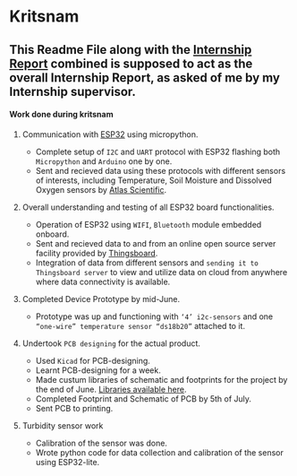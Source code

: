 # Kritsnam
## This Readme File along with the [Internship Report](https://docs.google.com/document/d/1d3_xtN9i_Wj691PzjaKGMzGlf7cwWjBEGhsV79FglIs/edit?usp=sharing) combined is supposed to act as the overall Internship Report, as asked of me by my Internship supervisor. 
#### Work done during kritsnam

1. Communication with [ESP32](https://www.espressif.com/en/products/hardware/esp32/overview) using micropython.
   - Complete setup of `I2C` and `UART` protocol with ESP32 flashing both `Micropython` and `Arduino` one by one.
   - Sent and recieved data using these protocols with different sensors of interests, including Temperature, Soil Moisture and  Dissolved Oxygen sensors by [Atlas Scientific](https://www.atlas-scientific.com/).
 
2. Overall understanding and testing of all ESP32 board functionalities.
   - Operation of ESP32 using `WIFI`, `Bluetooth` module embedded onboard.
   - Sent and recieved data to and from an online open source server facility provided by [Thingsboard](https://thingsboard.io).
   - Integration of data from different sensors and `sending it to Thingsboard server` to view and utilize data on cloud from anywhere where data connectivity is available.


3. Completed Device Prototype by mid-June.
   - Prototype was up and functioning with `‘4’ i2c-sensors` and one `“one-wire” temperature sensor “ds18b20”` attached to it.
 
4. Undertook `PCB designing` for the actual product.
   - Used `Kicad` for PCB-designing.
   - Learnt PCB-designing for a week.
   - Made custum libraries of schematic and footprints for the project by the end of June. 
[Libraries available here](https://git.kritsnam.in/bsahil/Kritsnam-work/tree/master/PCB-Design).
   - Completed Footprint and Schematic of PCB by 5th of July.
   - Sent PCB to printing.

5. Turbidity sensor work
   - Calibration of the sensor was done.
   - Wrote python code for data collection and calibration of the sensor using ESP32-lite. 
